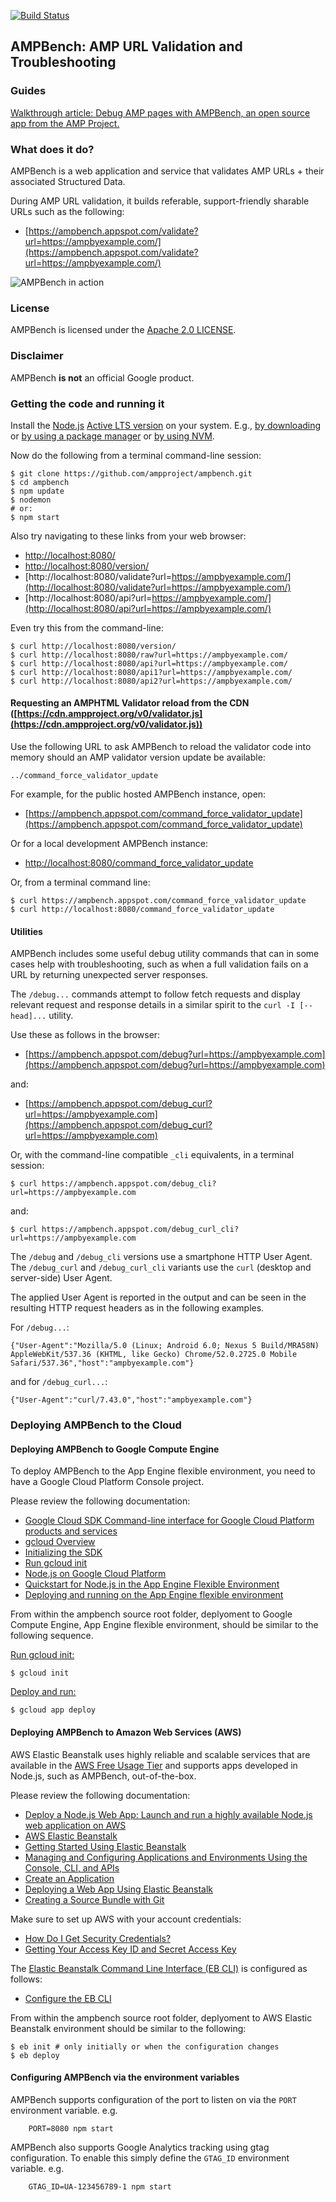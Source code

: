 [![Build Status](https://travis-ci.org/ampproject/ampbench.svg?branch=master)](https://travis-ci.org/ampproject/ampbench)

## AMPBench: AMP URL Validation and Troubleshooting

### Guides

[Walkthrough article: Debug AMP pages with AMPBench, an open source app from the AMP Project.](https://medium.com/@greyling/ampbench-an-amp-url-validation-and-troubleshooting-application-d33ee83df604)

### What does it do?

AMPBench is a web application and service that validates AMP URLs + their associated Structured Data. 

During AMP URL validation, it builds referable, support-friendly sharable URLs such as the following:

- [https://ampbench.appspot.com/validate?url=https://ampbyexample.com/](https://ampbench.appspot.com/validate?url=https://ampbyexample.com/)

![AMPBench in action](/SCREENSHOT.png?raw=true)

### License

AMPBench is licensed under the [Apache 2.0 LICENSE](http://www.apache.org/licenses/LICENSE-2.0.txt).

### Disclaimer

AMPBench **is not** an official Google product.

### Getting the code and running it

Install the [Node.js](https://nodejs.org) [Active LTS version](https://github.com/nodejs/Release) on your system. E.g., [by downloading](https://nodejs.org/en/download/) or [by using a package manager](https://nodejs.org/en/download/package-manager/) or [by using NVM](https://github.com/creationix/nvm).

Now do the following from a terminal command-line session:
    
    $ git clone https://github.com/ampproject/ampbench.git
    $ cd ampbench
    $ npm update
    $ nodemon
    # or:
    $ npm start
    
Also try navigating to these links from your web browser:

- [http://localhost:8080/](http://localhost:8080/)
- [http://localhost:8080/version/](http://localhost:8080/version/)
- [http://localhost:8080/validate?url=https://ampbyexample.com/](http://localhost:8080/validate?url=https://ampbyexample.com/)
- [http://localhost:8080/api?url=https://ampbyexample.com/](http://localhost:8080/api?url=https://ampbyexample.com/)

Even try this from the command-line:

    $ curl http://localhost:8080/version/
    $ curl http://localhost:8080/raw?url=https://ampbyexample.com/
    $ curl http://localhost:8080/api?url=https://ampbyexample.com/
    $ curl http://localhost:8080/api1?url=https://ampbyexample.com/
    $ curl http://localhost:8080/api2?url=https://ampbyexample.com/

#### Requesting an AMPHTML Validator reload from the CDN ([https://cdn.ampproject.org/v0/validator.js](https://cdn.ampproject.org/v0/validator.js))

Use the following URL to ask AMPBench to reload the validator code into memory should an AMP validator version update be available:

    ../command_force_validator_update

For example, for the public hosted AMPBench instance, open:

- [https://ampbench.appspot.com/command_force_validator_update](https://ampbench.appspot.com/command_force_validator_update)

Or for a local development AMPBench instance:

- [http://localhost:8080/command_force_validator_update](http://localhost:8080/command_force_validator_update)

Or, from a terminal command line:

    $ curl https://ampbench.appspot.com/command_force_validator_update
    $ curl http://localhost:8080/command_force_validator_update

#### Utilities

AMPBench includes some useful debug utility commands that can in some cases help with troubleshooting, such as when a full validation fails on a URL by returning unexpected server responses. 

The `/debug...` commands attempt to follow fetch requests and display relevant request and response details in a similar spirit to the `curl -I [--head]...` utility.

Use these as follows in the browser:

- [https://ampbench.appspot.com/debug?url=https://ampbyexample.com](https://ampbench.appspot.com/debug?url=https://ampbyexample.com)

and:

- [https://ampbench.appspot.com/debug_curl?url=https://ampbyexample.com](https://ampbench.appspot.com/debug_curl?url=https://ampbyexample.com)

Or, with the command-line compatible `_cli` equivalents, in a terminal session:

    $ curl https://ampbench.appspot.com/debug_cli?url=https://ampbyexample.com

and:

    $ curl https://ampbench.appspot.com/debug_curl_cli?url=https://ampbyexample.com

The `/debug` and `/debug_cli` versions use a smartphone HTTP User Agent. The `/debug_curl` and `/debug_curl_cli` variants use the `curl` (desktop and server-side) User Agent. 

The applied User Agent is reported in the output and can be seen in the resulting HTTP request headers as in the following examples.

For `/debug...`:

    {"User-Agent":"Mozilla/5.0 (Linux; Android 6.0; Nexus 5 Build/MRA58N) AppleWebKit/537.36 (KHTML, like Gecko) Chrome/52.0.2725.0 Mobile Safari/537.36","host":"ampbyexample.com"}

and for `/debug_curl...`:

    {"User-Agent":"curl/7.43.0","host":"ampbyexample.com"}


### Deploying AMPBench to the Cloud

#### Deploying AMPBench to Google Compute Engine

To deploy AMPBench to the App Engine flexible environment, you need to have a Google Cloud Platform Console project. 

Please review the following documentation:

- [Google Cloud SDK Command-line interface for Google Cloud Platform products and services](https://cloud.google.com/sdk/)
- [gcloud Overview](https://cloud.google.com/sdk/gcloud/)
- [Initializing the SDK](https://cloud.google.com/sdk/docs/initializing)
- [Run gcloud init](https://cloud.google.com/sdk/docs/initializing#run_gcloud_init)
- [Node.js on Google Cloud Platform](https://cloud.google.com/nodejs/)
- [Quickstart for Node.js in the App Engine Flexible Environment](https://cloud.google.com/nodejs/getting-started/hello-world)
- [Deploying and running on the App Engine flexible environment](https://cloud.google.com/nodejs/getting-started/hello-world#deploy_and_run_hello_world_on_app_engine)

From within the ampbench source root folder, deplyoment to Google Compute Engine, App Engine flexible environment, should be similar to the following sequence. 

[Run gcloud init:](https://cloud.google.com/sdk/docs/initializing#run_gcloud_init)

    $ gcloud init
    
[Deploy and run:](https://cloud.google.com/nodejs/getting-started/hello-world#deploy_and_run_hello_world_on_app_engine)
    
    $ gcloud app deploy 

#### Deploying AMPBench to Amazon Web Services (AWS)

AWS Elastic Beanstalk uses highly reliable and scalable services that are available in the [AWS Free Usage Tier](http://aws.amazon.com/free/) and supports apps developed in Node.js, such as AMPBench, out-of-the-box.

Please review the following documentation:

- [Deploy a Node.js Web App: Launch and run a highly available Node.js web application on AWS](https://aws.amazon.com/getting-started/projects/deploy-nodejs-web-app/)
- [AWS Elastic Beanstalk](https://docs.aws.amazon.com/elasticbeanstalk/latest/dg/Welcome.html)
- [Getting Started Using Elastic Beanstalk](https://docs.aws.amazon.com/elasticbeanstalk/latest/dg/GettingStarted.html)
- [Managing and Configuring Applications and Environments Using the Console, CLI, and APIs](https://docs.aws.amazon.com/elasticbeanstalk/latest/dg/using-features.html)
- [Create an Application](https://docs.aws.amazon.com/elasticbeanstalk/latest/dg/using-features.deployment.newapp.html)
- [Deploying a Web App Using Elastic Beanstalk](http://docs.aws.amazon.com/gettingstarted/latest/deploy/overview.html)
- [Creating a Source Bundle with Git](https://docs.aws.amazon.com/elasticbeanstalk/latest/dg/using-features.deployment.source.html#using-features.deployment.source.git)

Make sure to set up AWS with your account credentials:

- [How Do I Get Security Credentials?](http://docs.aws.amazon.com/general/latest/gr/getting-aws-sec-creds.html)
- [Getting Your Access Key ID and Secret Access Key](http://docs.aws.amazon.com/AWSSimpleQueueService/latest/SQSGettingStartedGuide/AWSCredentials.html)

The [Elastic Beanstalk Command Line Interface (EB CLI)](https://docs.aws.amazon.com/elasticbeanstalk/latest/dg/eb-cli3.html) is configured as follows:

- [Configure the EB CLI](https://docs.aws.amazon.com/elasticbeanstalk/latest/dg/eb-cli3-configuration.html)

From within the ampbench source root folder, deplyoment to AWS Elastic Beanstalk environment should be similar to the following:

    $ eb init # only initially or when the configuration changes
    $ eb deploy
    
#### Configuring AMPBench via the environment variables

AMPBench supports configuration of the port to listen on via the `PORT`
environment variable. e.g.

```
    PORT=8080 npm start
````    

AMPBench also supports Google Analytics tracking using gtag configuration. To
enable this simply define the `GTAG_ID` environment variable. e.g.

```
    GTAG_ID=UA-123456789-1 npm start
```